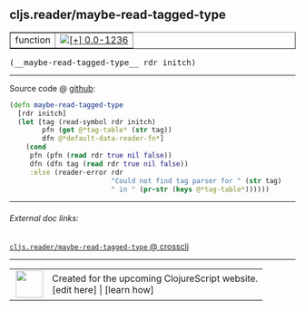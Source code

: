 ## cljs.reader/maybe-read-tagged-type



 <table border="1">
<tr>
<td>function</td>
<td><a href="https://github.com/cljsinfo/cljs-api-docs/tree/0.0-1236"><img valign="middle" alt="[+] 0.0-1236" title="Added in 0.0-1236" src="https://img.shields.io/badge/+-0.0--1236-lightgrey.svg"></a> </td>
</tr>
</table>


 <samp>
(__maybe-read-tagged-type__ rdr initch)<br>
</samp>

---







Source code @ [github](https://github.com/clojure/clojurescript/blob/r2911/src/cljs/cljs/reader.cljs#L576-L586):

```clj
(defn maybe-read-tagged-type
  [rdr initch]
  (let [tag (read-symbol rdr initch)
        pfn (get @*tag-table* (str tag))
        dfn @*default-data-reader-fn*]
    (cond
     pfn (pfn (read rdr true nil false))
     dfn (dfn tag (read rdr true nil false))
     :else (reader-error rdr
                         "Could not find tag parser for " (str tag)
                         " in " (pr-str (keys @*tag-table*))))))
```

<!--
Repo - tag - source tree - lines:

 <pre>
clojurescript @ r2911
└── src
    └── cljs
        └── cljs
            └── <ins>[reader.cljs:576-586](https://github.com/clojure/clojurescript/blob/r2911/src/cljs/cljs/reader.cljs#L576-L586)</ins>
</pre>

-->

---



###### External doc links:

[`cljs.reader/maybe-read-tagged-type` @ crossclj](http://crossclj.info/fun/cljs.reader.cljs/maybe-read-tagged-type.html)<br>

---

 <table>
<tr><td>
<img valign="middle" align="right" width="48px" src="http://i.imgur.com/Hi20huC.png">
</td><td>
Created for the upcoming ClojureScript website.<br>
[edit here] | [learn how]
</td></tr></table>

[edit here]:https://github.com/cljsinfo/cljs-api-docs/blob/master/cljsdoc/cljs.reader_maybe-read-tagged-type.cljsdoc
[learn how]:https://github.com/cljsinfo/cljs-api-docs/wiki/cljsdoc-files

<!--

This information was too distracting to show to readers, but I'll leave it
commented here since it is helpful to:

- pretty-print the data used to generate this document
- and show how to retrieve that data



The API data for this symbol:

```clj
{:ns "cljs.reader",
 :name "maybe-read-tagged-type",
 :type "function",
 :signature ["[rdr initch]"],
 :source {:code "(defn maybe-read-tagged-type\n  [rdr initch]\n  (let [tag (read-symbol rdr initch)\n        pfn (get @*tag-table* (str tag))\n        dfn @*default-data-reader-fn*]\n    (cond\n     pfn (pfn (read rdr true nil false))\n     dfn (dfn tag (read rdr true nil false))\n     :else (reader-error rdr\n                         \"Could not find tag parser for \" (str tag)\n                         \" in \" (pr-str (keys @*tag-table*))))))",
          :title "Source code",
          :repo "clojurescript",
          :tag "r2911",
          :filename "src/cljs/cljs/reader.cljs",
          :lines [576 586]},
 :full-name "cljs.reader/maybe-read-tagged-type",
 :full-name-encode "cljs.reader_maybe-read-tagged-type",
 :history [["+" "0.0-1236"]]}

```

Retrieve the API data for this symbol:

```clj
;; from Clojure REPL
(require '[clojure.edn :as edn])
(-> (slurp "https://raw.githubusercontent.com/cljsinfo/cljs-api-docs/catalog/cljs-api.edn")
    (edn/read-string)
    (get-in [:symbols "cljs.reader/maybe-read-tagged-type"]))
```

-->
